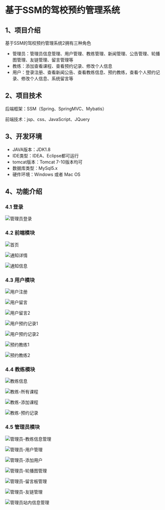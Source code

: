 # 基于SSM的驾校预约管理系统



## 1、项目介绍

基于SSM的驾校预约管理系统2拥有三种角色

- 管理员：管理员信息管理、用户管理、教练管理、新闻管理、公告管理、轮播图管理、友链管理、留言管理等
- 教练：添加查看课程、查看预约记录、修改个人信息
- 用户：登录注册、查看新闻公告、查看教练信息、预约教练，查看个人预约记录、修改个人信息、系统留言等


## 2、项目技术

后端框架：SSM（Spring、SpringMVC、Mybatis）

前端技术：jsp、css、JavaScript、JQuery

## 3、开发环境

- JAVA版本：JDK1.8
- IDE类型：IDEA、Eclipse都可运行
- tomcat版本：Tomcat 7-10版本均可
- 数据库类型：MySql5.x
- 硬件环境：Windows 或者 Mac OS


## 4、功能介绍

### 4.1 登录

![管理员登录](https://project-images-1256969109.cos.ap-chongqing.myqcloud.com/Typora-Images/202208052105257.jpg)

### 4.2 前端模块

![首页](https://project-images-1256969109.cos.ap-chongqing.myqcloud.com/Typora-Images/202208052106208.jpg)

![通知详情](https://project-images-1256969109.cos.ap-chongqing.myqcloud.com/Typora-Images/202208052106529.jpg)

![通知信息](https://project-images-1256969109.cos.ap-chongqing.myqcloud.com/Typora-Images/202208052106784.jpg)

### 4.3 用户模块

![用户注册](https://project-images-1256969109.cos.ap-chongqing.myqcloud.com/Typora-Images/202208052106205.jpg)

![用户留言](https://project-images-1256969109.cos.ap-chongqing.myqcloud.com/Typora-Images/202208052106070.jpg)

![用户留言2](https://project-images-1256969109.cos.ap-chongqing.myqcloud.com/Typora-Images/202208052106586.jpg)

![用户预约记录1](https://project-images-1256969109.cos.ap-chongqing.myqcloud.com/Typora-Images/202208052106973.jpg)

![用户预约记录2](https://project-images-1256969109.cos.ap-chongqing.myqcloud.com/Typora-Images/202208052107823.jpg)

![预约教练1](https://project-images-1256969109.cos.ap-chongqing.myqcloud.com/Typora-Images/202208052107128.jpg)

![预约教练2](https://project-images-1256969109.cos.ap-chongqing.myqcloud.com/Typora-Images/202208052107961.jpg)

### 4.4 教练模块

![教练信息](https://project-images-1256969109.cos.ap-chongqing.myqcloud.com/Typora-Images/202208052106475.jpg)

![教练-所有课程](https://project-images-1256969109.cos.ap-chongqing.myqcloud.com/Typora-Images/202208052106100.jpg)

![教练-添加课程](https://project-images-1256969109.cos.ap-chongqing.myqcloud.com/Typora-Images/202208052106805.jpg)

![教练-预约记录](https://project-images-1256969109.cos.ap-chongqing.myqcloud.com/Typora-Images/202208052106570.jpg)

### 4.5 管理员模块

![管理员-教练信息管理](https://project-images-1256969109.cos.ap-chongqing.myqcloud.com/Typora-Images/202208052106100.jpg)

![管理员-用户管理](https://project-images-1256969109.cos.ap-chongqing.myqcloud.com/Typora-Images/202208052106616.jpg)

![管理员-添加用户](https://project-images-1256969109.cos.ap-chongqing.myqcloud.com/Typora-Images/202208052106695.jpg)

![管理员-轮播图管理](https://project-images-1256969109.cos.ap-chongqing.myqcloud.com/Typora-Images/202208052106690.jpg)

![管理员-留言板管理](https://project-images-1256969109.cos.ap-chongqing.myqcloud.com/Typora-Images/202208052106874.jpg)

![管理员-友链管理](https://project-images-1256969109.cos.ap-chongqing.myqcloud.com/Typora-Images/202208052106995.jpg)

![管理员站内信息管理](https://project-images-1256969109.cos.ap-chongqing.myqcloud.com/Typora-Images/202208052106448.jpg)


